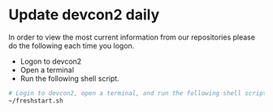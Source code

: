 # Update devcon2 daily

In order to view the most current information from our repositories please do the following each time you logon.

- Logon to devcon2
- Open a terminal
- Run the following shell script.

```bash
# Login to devcon2, open a terminal, and run the following shell script.
~/freshstart.sh
```
